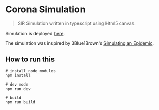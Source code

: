 # Corona Simulation

> SIR Simulation written in typescript using Html5 canvas.

Simulation is deployed [here](https://fillwo.github.io/corona-simulation/).

The simulation was inspired by 3Blue1Brown's [Simulating an Epidemic](https://www.youtube.com/watch?v=gxAaO2rsdIs).

## How to run this

```shell
# install node_modules
npm install

# dev mode
npm run dev

# build
npm run build
```
